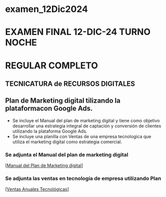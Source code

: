 # examen_12Dic2024
   # EXAMEN FINAL 12-DIC-24 TURNO NOCHE
   # REGULAR COMPLETO
   ## TECNICATURA de RECURSOS DIGITALES
   
   ## Plan de Marketing digital tilizando la plataformacon Google Ads.

   * Se incluye el Manual del plan de marketing digital y tiene como objetivo desarrollar una estrategia integral de captación y conversión de clientes utilizando la plataforma Google Ads.
   * Se incluye una planilla con Ventas de una empresa tecnologica que utiliza el marketing digital como estrategia comercial.
   
   ### Se adjunta el Manual del plan de marketing digital
   [[Manual del Plan de Marketing digital](https://docs.google.com/document/d/1vxJemZd28JxXyoTNhq1bXvmVkyrszsD4PziTjZU3W0w/edit?usp=sharing)]
   
   ### Se adjunta las ventas en tecnología de empresa utilizando Plan
   [[Ventas Anuales Tecnológicas](https://docs.google.com/spreadsheets/d/1J2ltiNiGqTwSUmIyKPyYW4RsYYhnLzZtf10SSwovPZM/edit?usp=sharing)]
